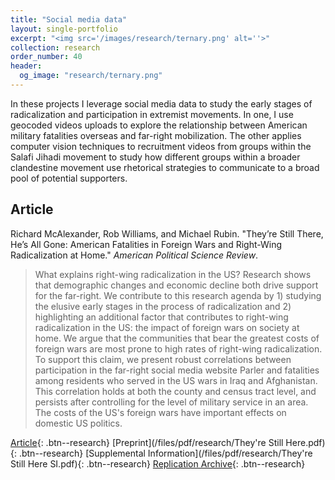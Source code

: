 ```yaml
---
title: "Social media data"
layout: single-portfolio
excerpt: "<img src='/images/research/ternary.png' alt=''>"
collection: research
order_number: 40
header: 
  og_image: "research/ternary.png"
---
```


In these projects I leverage social media data to study the early stages of
radicalization and participation in extremist movements. In one, I use geocoded
videos uploads to explore the relationship between American military fatalities
overseas and far-right mobilization. The other applies computer vision
techniques to recruitment videos from groups within the Salafi Jihadi movement
to study how different groups within a broader clandestine movement use
rhetorical strategies to communicate to a broad pool of potential supporters.

## Article

Richard McAlexander, Rob Williams, and Michael Rubin. "They’re Still There, He’s All Gone: American Fatalities in Foreign Wars and Right-Wing Radicalization at Home." *American Political Science Review*.

> What explains right-wing radicalization in the US? Research shows that demographic changes and economic decline both drive support for the far-right. We contribute to this research agenda by 1) studying the elusive early stages in the process of radicalization and 2) highlighting an additional factor that contributes to right-wing radicalization in the US: the impact of foreign wars on society at home. We argue that the communities that bear the greatest costs of foreign wars are most prone to high rates of right-wing radicalization. To support this claim, we present robust correlations between participation in the far-right social media website Parler and fatalities among residents who served in the US wars in Iraq and Afghanistan. This correlation holds at both the county and census tract level, and persists after controlling for the level of military service in an area. The costs of the US's foreign wars have important effects on domestic US politics.

[Article](https://doi.org/10.1017/S0003055423000904){: .btn--research} [Preprint](/files/pdf/research/They're Still Here.pdf){: .btn--research} [Supplemental Information](/files/pdf/research/They're Still Here SI.pdf){: .btn--research} [Replication Archive](https://doi.org/10.7910/DVN/4GLPII){: .btn--research}
